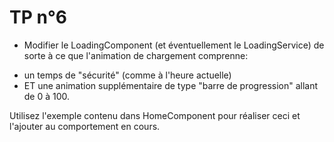 # TP n°6

- Modifier le LoadingComponent (et éventuellement le LoadingService) de sorte à ce que 
l'animation de chargement comprenne: 

* un temps de "sécurité" (comme à l'heure actuelle)
* ET une animation supplémentaire de type "barre de progression" allant de 0 à 100. 

Utilisez l'exemple contenu dans HomeComponent pour réaliser ceci et l'ajouter au comportement en cours. 